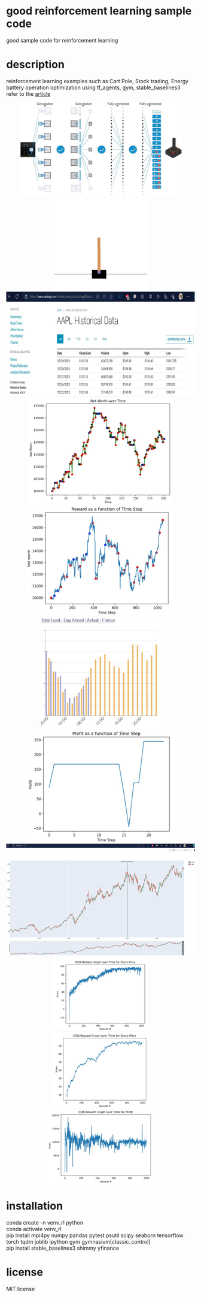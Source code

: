# good reinforcement learning sample code
good sample code for reinforcement learning 

# description
reinforcement learning examples such as Cart Pole, Stock trading, Energy battery operation optimization using tf_agents, gym, stable_baselines3</br> 
refer to the [article](https://daddynkidsmakers.blogspot.com/2023/12/blog-post_25.html)</br>
<p align="center">
<img height="250" src="https://github.com/mac999/reinforcement_learning/blob/main/fig1.JPG"/>
<img height="250" src="https://github.com/mac999/reinforcement_learning/blob/main/cartpole.gif"/></br>
<img height="280" src="https://github.com/mac999/reinforcement_learning/blob/main/stock_data.JPG"/></br>
<img height="290" src="https://github.com/mac999/reinforcement_learning/blob/main/stock_ppo.JPG"/>
<img height="290" src="https://github.com/mac999/reinforcement_learning/blob/main/stock_ppo2.JPG"/></br>
<img height="300" src="https://github.com/mac999/reinforcement_learning/blob/main/entsoe_eu_france_energy.JPG"/>
<img height="300" src="https://github.com/mac999/reinforcement_learning/blob/main/energy_op.JPG"/></br>
<img height="300" src="https://github.com/mac999/reinforcement_learning/blob/main/product1.JPG"/></br>
<img height="200" src="https://github.com/mac999/reinforcement_learning/blob/main/product5.JPG"/>
<img height="200" src="https://github.com/mac999/reinforcement_learning/blob/main/product6.JPG"/>
<img height="200" src="https://github.com/mac999/reinforcement_learning/blob/main/profit2.JPG"/>
</p>

# installation
conda create -n venv_rl python</br>
conda activate venv_rl</br>
pip install mpi4py numpy pandas pytest psutil scipy seaborn tensorflow torch tqdm joblib ipython gym gymnasium[classic_control]</br>
pip install stable_baselines3 shimmy yfinance</br>

# license
MIT license
